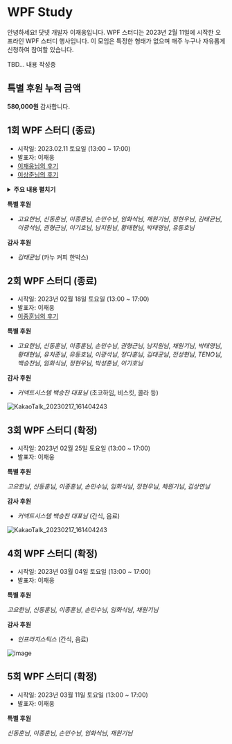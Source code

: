 # WPF Study
안녕하세요! 닷넷 개발자 이재웅입니다. WPF 스터디는 2023년 2월 11일에 시작한 오프라인 WPF 스터디 행사입니다. 이 모임은 특정한 형태가 없으며 매주 누구나 자유롭게 신청하여 참여할 있습니다.

TBD... 내용 작성중

## 특별 후원 누적 금액
**580,000원** 감사합니다.


## 1회 WPF 스터디 (종료)
- 시작일: 2023.02.11 토요일 (13:00 ~ 17:00)
- 발표자: 이재웅
- [이재웅님의 후기](https://forum.dotnetdev.kr/t/wpf-1/6023)
- [이상준님의 후기](https://forum.dotnetdev.kr/t/wpf/5856/9?u=jamesnet)

<details>
<summary><b>주요 내용 펼치기</b></summary>
- Application
- Window
- StackPanel
- Grid
- Controls
- DataContext
- Bubbling/Tunneling
- Button
- Style
- TemplateBinding
- ContentTemplate
- DataTemplate
- Template
- ControlTemplate
- Trigger
- Binding
- Element Binding
- RelativeSource Binding
- IValueConverter
- CustomControl
- Themes
- DefaultStyleKey
- ApplyTemplate
- Part_
</details>

**특별 후원**   

- _고요한님_, _신동훈님_, _이종훈님_, _손민수님_, _임화식님_, _채원기님_, _정현우님_, _김태균님_, _이광석님_, _권형근님_, _이기호님_, _남지원님_, _황태현님_, _박태영님_, _유동호님_

**감사 후원**

- _김태균님_ (카누 커피 한박스)

## 2회 WPF 스터디 (종료)
- 시작일: 2023년 02월 18일 토요일 (13:00 ~ 17:00)
- 발표자: 이재웅
- [이종훈님의 후기](https://forum.dotnetdev.kr/t/wpf/5856/22?u=jamesnet)

**특별 후원**  

- _고요한님_, _신동훈님_, _이종훈님_, _손민수님_, _권형근님_, _남지원님_, _채원기님_, _박태영님_, _황태현님_, _유치준님_, _유동호님_, _이광석님_, _정다훈님_, _김태균님_, _전성현님_, _TENO님_, _백승찬님_, _임화식님_, _정현우님_, _박성훈님_, _이기호님_

**감사 후원**

- _커넥트시스템 백승찬 대표님_ (초코하임, 비스킷, 콜라 등)

![KakaoTalk_20230217_161404243](https://user-images.githubusercontent.com/52397976/219579720-b737caae-42a3-47e4-9c2d-0cce0cf52118.png)

## 3회 WPF 스터디 (확정)
- 시작일: 2023년 02월 25일 토요일 (13:00 ~ 17:00)
- 발표자: 이재웅

**특별 후원**  

_고요한님_, _신동훈님_, _이종훈님_, _손민수님_, _임화식님_, _정현우님_, _채원기님_, _김상연님_

**감사 후원**

- _커넥트시스템 백승찬 대표님_ (간식, 음료)

![KakaoTalk_20230217_161404243](https://user-images.githubusercontent.com/52397976/219579720-b737caae-42a3-47e4-9c2d-0cce0cf52118.png)

## 4회 WPF 스터디 (확정)
- 시작일: 2023년 03월 04일 토요일 (13:00 ~ 17:00)
- 발표자: 이재웅

**특별 후원**  

_고요한님_, _신동훈님_, _이종훈님_, _손민수님_, _임화식님_, _채원기님_

**감사 후원**

- _인프라지스틱스_ (간식, 음료)

![image](https://user-images.githubusercontent.com/52397976/219578245-f4b4772c-70d3-4760-9e0a-92f3e69e475b.png)

## 5회 WPF 스터디 (확정)
- 시작일: 2023년 03월 11일 토요일 (13:00 ~ 17:00)
- 발표자: 이재웅

**특별 후원**

_신동훈님_, _이종훈님_, _손민수님_, _임화식님_, _채원기님_


